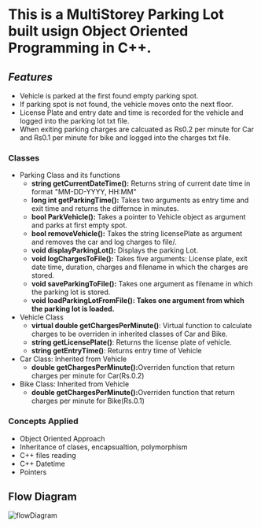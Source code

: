 <h1>This is a MultiStorey Parking Lot built usign Object Oriented Programming in C++.</h1>

<h2><em>Features</em></h2>
<ul>
    <li>Vehicle is parked at the first found empty parking spot.</li>
    <li>If parking spot is not found, the vehicle moves onto the next floor.</li>
    <li>License Plate and entry date and time is recorded for the vehicle and logged into the parking lot txt file.</li>
    <li>When exiting parking charges are calcuated as Rs0.2 per minute for Car and Rs0.1 per minute for bike and logged into the charges txt file.</li>
</ul>

<h3>Classes</h3>
<ul>
    <li>
        Parking Class and its functions
        <ul>
            <li><strong>string getCurrentDateTime():</strong> Returns string of current date time in format "MM-DD-YYYY, HH:MM"</li>
            <li><strong>long int getParkingTime():</strong> Takes two arguments as entry time and exit time and returns the differnce in minutes.</li>
            <li><strong>bool ParkVehicle():</strong> Takes a pointer to Vehicle object as argument and parks at first empty spot.</li>
            <li><strong>bool removeVehicle():</strong> Takes the string licensePlate as argument and removes the car and log charges to file/.</li>           
            <li><strong>void displayParkingLot():</strong> Displays the parking Lot.</li>
            <li><strong>void logChargesToFile():</strong> Takes five arguments: License plate, exit date time, duration, charges and filename in which the charges are stored.</li>
            <li><strong>void saveParkingToFile():</strong> Takes one argument as filename in which the parking lot is stored.</li>
            <li><strong>void loadParkingLotFromFile(): Takes one argument from which the parking lot is loaded.</strong></li>
        </ul>
    </li>
    <li>
        Vehicle Class
        <ul>
            <li><strong>virtual double getChargesPerMinute()</strong>: Virtual function to calculate charges to be overriden in inherited classes of Car and Bike.</li>
            <li><strong>string getLicensePlate()</strong>: Returns the license plate of vehicle.</li>
            <li><strong>string getEntryTime()</strong>: Returns entry time of Vehicle</li>
        </ul>
    </li>
    <li>
        Car Class: Inherited from Vehicle
        <ul>
            <li><strong>double getChargesPerMinute():</strong>Overriden function that return charges per minute for Car(Rs.0.2)</li>
        </ul>
    </li>
    <li>
        Bike Class: Inherited from Vehicle
        <ul>
            <li><strong>double getChargesPerMinute():</strong>Overriden function that return charges per minute for Bike(Rs.0.1)</li>
        </ul>
    </li>
</ul>

<h3>Concepts Applied</h3>
    <ul>
        <li>Object Oriented Approach</li>
        <li>Inheritance of clases, encapsualtion, polymorphism</li>
        <li>C++ files reading</li>
        <li>C++ Datetime</li>
        <li>Pointers</li>
    </ul>

<h2>Flow Diagram</h2>

![flowDiagram](FlowDiagram.drawio)
